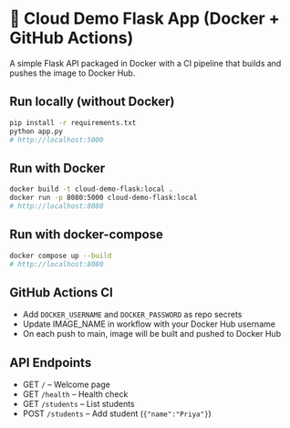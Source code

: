 
# 🚀 Cloud Demo Flask App (Docker + GitHub Actions)

A simple Flask API packaged in Docker with a CI pipeline that builds and pushes the image to Docker Hub.

## Run locally (without Docker)
```bash
pip install -r requirements.txt
python app.py
# http://localhost:5000
```

## Run with Docker
```bash
docker build -t cloud-demo-flask:local .
docker run -p 8080:5000 cloud-demo-flask:local
# http://localhost:8080
```

## Run with docker-compose
```bash
docker compose up --build
# http://localhost:8080
```

## GitHub Actions CI
- Add `DOCKER_USERNAME` and `DOCKER_PASSWORD` as repo secrets
- Update IMAGE_NAME in workflow with your Docker Hub username
- On each push to main, image will be built and pushed to Docker Hub

## API Endpoints
- GET `/` – Welcome page
- GET `/health` – Health check
- GET `/students` – List students
- POST `/students` – Add student (`{"name":"Priya"}`)
